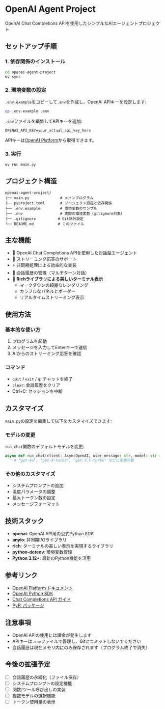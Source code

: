 # OpenAI Agent Project

OpenAI Chat Completions APIを使用したシンプルなAIエージェントプロジェクト

## セットアップ手順

### 1. 依存関係のインストール

```bash
cd openai-agent-project
uv sync
```

### 2. 環境変数の設定

`.env.example`をコピーして`.env`を作成し、OpenAI APIキーを設定します:

```bash
cp .env.example .env
```

`.env`ファイルを編集してAPIキーを追加:

```
OPENAI_API_KEY=your_actual_api_key_here
```

APIキーは[OpenAI Platform](https://platform.openai.com/api-keys)から取得できます。

### 3. 実行

```bash
uv run main.py
```

## プロジェクト構造

```
openai-agent-project/
├── main.py              # メインプログラム
├── pyproject.toml       # プロジェクト設定と依存関係
├── .env.example         # 環境変数のサンプル
├── .env                 # 実際の環境変数（gitignore対象）
├── .gitignore          # Git除外設定
└── README.md           # このファイル
```

## 主な機能

- 🤖 OpenAI Chat Completions APIを使用した対話型エージェント
- 📡 ストリーミング応答のサポート
- ⚡ 非同期処理による効率的な実装
- 💬 会話履歴の管理（マルチターン対話）
- 🎨 **Richライブラリによる美しいターミナル表示**
  - マークダウンの綺麗なレンダリング
  - カラフルなパネルとボーダー
  - リアルタイムストリーミング表示

## 使用方法

### 基本的な使い方

1. プログラムを起動
2. メッセージを入力してEnterキーで送信
3. AIからのストリーミング応答を確認

### コマンド

- `quit` / `exit` / `q`: チャットを終了
- `clear`: 会話履歴をクリア
- Ctrl+C: セッションを中断

## カスタマイズ

`main.py`の設定を編集して以下をカスタマイズできます:

### モデルの変更

`run_chat`関数のデフォルトモデルを変更:

```python
async def run_chat(client: AsyncOpenAI, user_message: str, model: str = "gpt-4o-mini"):
    # "gpt-4o", "gpt-4-turbo", "gpt-3.5-turbo" などに変更可能
```

### その他のカスタマイズ

- システムプロンプトの追加
- 温度パラメータの調整
- 最大トークン数の設定
- メッセージフォーマット

## 技術スタック

- **openai**: OpenAI API用の公式Python SDK
- **anyio**: 非同期I/Oライブラリ
- **rich**: ターミナルの美しい表示を実現するライブラリ
- **python-dotenv**: 環境変数管理
- **Python 3.12+**: 最新のPython機能を活用

## 参考リンク

- [OpenAI Platform ドキュメント](https://platform.openai.com/docs)
- [OpenAI Python SDK](https://github.com/openai/openai-python)
- [Chat Completions API ガイド](https://platform.openai.com/docs/guides/text-generation)
- [PyPI パッケージ](https://pypi.org/project/openai/)

## 注意事項

- OpenAI APIの使用には課金が発生します
- APIキーは`.env`ファイルで管理し、Gitにコミットしないでください
- 会話履歴は現在メモリ内にのみ保存されます（プログラム終了で消失）

## 今後の拡張予定

- [ ] 会話履歴の永続化（ファイル保存）
- [ ] システムプロンプトの設定機能
- [ ] 関数/ツール呼び出しの実装
- [ ] 複数モデルの選択機能
- [ ] トークン使用量の表示
